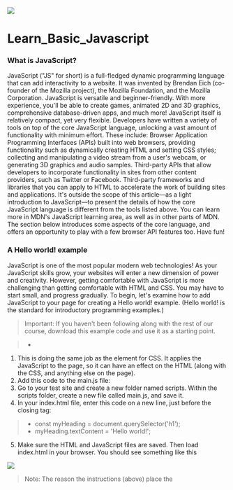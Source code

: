 ![](https://seeklogo.com/images/J/javascript-logo-E967E87D74-seeklogo.com.png)
# Learn_Basic_Javascript

### What is JavaScript?

JavaScript ("JS" for short) is a full-fledged dynamic programming language that can add interactivity to a website. It was invented by Brendan Eich (co-founder of the Mozilla project), the Mozilla Foundation, and the Mozilla Corporation.
JavaScript is versatile and beginner-friendly. With more experience, you'll be able to create games, animated 2D and 3D graphics, comprehensive database-driven apps, and much more!
JavaScript itself is relatively compact, yet very flexible. Developers have written a variety of tools on top of the core JavaScript language, unlocking a vast amount of functionality with minimum effort. These include:
Browser Application Programming Interfaces (APIs) built into web browsers, providing functionality such as dynamically creating HTML and setting CSS styles; collecting and manipulating a video stream from a user's webcam, or generating 3D graphics and audio samples.
Third-party APIs that allow developers to incorporate functionality in sites from other content providers, such as Twitter or Facebook.
Third-party frameworks and libraries that you can apply to HTML to accelerate the work of building sites and applications.
It's outside the scope of this article—as a light introduction to JavaScript—to present the details of how the core JavaScript language is different from the tools listed above. You can learn more in MDN's JavaScript learning area, as well as in other parts of MDN.
The section below introduces some aspects of the core language, and offers an opportunity to play with a few browser API features too. Have fun!

### A Hello world! example

JavaScript is one of the most popular modern web technologies! As your JavaScript skills grow, your websites will enter a new dimension of power and creativity.
However, getting comfortable with JavaScript is more challenging than getting comfortable with HTML and CSS. You may have to start small, and progress gradually. To begin, let's examine how to add JavaScript to your page for creating a Hello world! example. (Hello world! is the standard for introductory programming examples.)

> Important: If you haven't been following along with the rest of our course, download this example code and use it as a starting point.

> - <script src="scripts/main.js"></script>

1. This is doing the same job as the <link> element for CSS. It applies the JavaScript to the page, so it can have an effect on the HTML (along with the CSS, and anything else on the page).
2. Add this code to the main.js file: 
3. Go to your test site and create a new folder named scripts. Within the scripts folder, create a new file called main.js, and    save it.
4. In your index.html file, enter this code on a new line, just before the closing </body> tag: 
> - const myHeading = document.querySelector('h1');
> - myHeading.textContent = 'Hello world!';
5. Make sure the HTML and JavaScript files are saved. Then load index.html in your browser. You should see something like this

![](https://media.prod.mdn.mozit.cloud/attachments/2014/11/21/9543/3561d5218e249d28b330b94346633ed8/hello-world.png)

> Note: The reason the instructions (above) place the <script> element near the bottom of the HTML file is that the browser  reads code in the order it appears in the file.

> If the JavaScript loads first and it is supposed to affect the HTML that hasn't lo
aded yet, there could be problems. Placing JavaScript near the bottom of an HTML page is one way to accommodate this dependency. To learn more about alternative approaches, see Script loading strategies.

### Language basics crash course

To give you a better understanding of how JavaScript works, let's explain some of the core features of the language. It's worth noting that these features are common to all programming languages. If you master these fundamentals, you have a head start on coding in other languages too!

### Variables
Variables are containers that store values. You start by declaring a variable with the var (less recommended, dive deeper for the explanation) or the let keyword, followed by the name you give to the variable:

        > 1.let myVariable;

    > **Note**: A semicolon at the end of a line indicates where a statement ends. It is only required when you need to separate statements on a single line. However, some people believe it's good practice to have semicolons at the end of each statement. There are other rules for when you should and shouldn't use semicolons. For more details, see Your Guide to Semicolons in JavaScript.

    > **Note**: You can name a variable nearly anything, but there are some restrictions. (See this section about naming rules.) If you are unsure, you can check your variable name to see if it's valid.

    > **Note**: JavaScript is case sensitive. This means myVariable is not the same as myvariable. If you have problems in your code, check the case!

    > **Note**: For more details about the difference between var and let, see The difference between var and let.

   After declaring a variable, you can give it a value:
